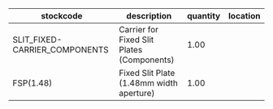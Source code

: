 |stockcode|description|quantity|location|
|---------|-----------|--------|--------|
|SLIT_FIXED-CARRIER_COMPONENTS|Carrier for Fixed Slit Plates (Components)|1.00||
|FSP(1.48)|Fixed Slit Plate (1.48mm width aperture)|1.00||
